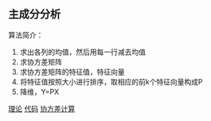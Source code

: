 ## 主成分分析
算法简介：
1. 求出各列的均值，然后用每一行减去均值
2. 求协方差矩阵
3. 求协方差矩阵的特征值，特征向量
4. 将特征值按照大小进行排序，取相应的前k个特征向量构成P
5. 降维，Y=PX


[理论](http://blog.codinglabs.org/articles/pca-tutorial.html)
[代码](https://applenob.github.io/pca.html)
[协方差计算](https://www.jianshu.com/p/aee3dbcc6fe6)